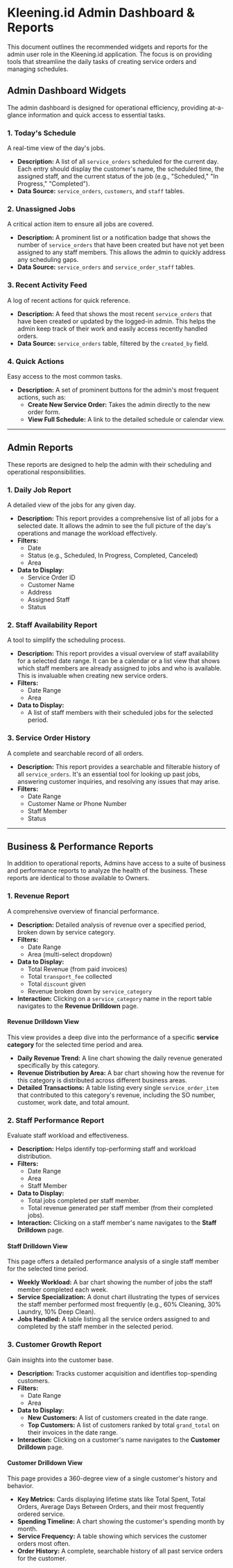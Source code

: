 # Kleening.id Admin Dashboard & Reports

This document outlines the recommended widgets and reports for the admin user role in the Kleening.id application. The focus is on providing tools that streamline the daily tasks of creating service orders and managing schedules.

## Admin Dashboard Widgets

The admin dashboard is designed for operational efficiency, providing at-a-glance information and quick access to essential tasks.

### 1. Today's Schedule

A real-time view of the day's jobs.

* **Description:** A list of all `service_orders` scheduled for the current day. Each entry should display the customer's name, the scheduled time, the assigned staff, and the current status of the job (e.g., "Scheduled," "In Progress," "Completed").
* **Data Source:** `service_orders`, `customers`, and `staff` tables.

### 2. Unassigned Jobs

A critical action item to ensure all jobs are covered.

* **Description:** A prominent list or a notification badge that shows the number of `service_orders` that have been created but have not yet been assigned to any staff members. This allows the admin to quickly address any scheduling gaps.
* **Data Source:** `service_orders` and `service_order_staff` tables.

### 3. Recent Activity Feed

A log of recent actions for quick reference.

* **Description:** A feed that shows the most recent `service_orders` that have been created or updated by the logged-in admin. This helps the admin keep track of their work and easily access recently handled orders.
* **Data Source:** `service_orders` table, filtered by the `created_by` field.

### 4. Quick Actions

Easy access to the most common tasks.

* **Description:** A set of prominent buttons for the admin's most frequent actions, such as:
    * **Create New Service Order:** Takes the admin directly to the new order form.
    * **View Full Schedule:** A link to the detailed schedule or calendar view.

---

## Admin Reports

These reports are designed to help the admin with their scheduling and operational responsibilities.

### 1. Daily Job Report

A detailed view of the jobs for any given day.

* **Description:** This report provides a comprehensive list of all jobs for a selected date. It allows the admin to see the full picture of the day's operations and manage the workload effectively.
* **Filters:**
    * Date
    * Status (e.g., Scheduled, In Progress, Completed, Canceled)
    * Area
* **Data to Display:**
    * Service Order ID
    * Customer Name
    * Address
    * Assigned Staff
    * Status

### 2. Staff Availability Report

A tool to simplify the scheduling process.

* **Description:** This report provides a visual overview of staff availability for a selected date range. It can be a calendar or a list view that shows which staff members are already assigned to jobs and who is available. This is invaluable when creating new service orders.
* **Filters:**
    * Date Range
    * Area
* **Data to Display:**
    * A list of staff members with their scheduled jobs for the selected period.

### 3. Service Order History

A complete and searchable record of all orders.

* **Description:** This report provides a searchable and filterable history of all `service_orders`. It's an essential tool for looking up past jobs, answering customer inquiries, and resolving any issues that may arise.
* **Filters:**
    * Date Range
    * Customer Name or Phone Number
    * Staff Member
    * Status

---

## Business & Performance Reports

In addition to operational reports, Admins have access to a suite of business and performance reports to analyze the health of the business. These reports are identical to those available to Owners.

### 1. Revenue Report

A comprehensive overview of financial performance.

*   **Description:** Detailed analysis of revenue over a specified period, broken down by service category.
*   **Filters:**
    *   Date Range
    *   Area (multi-select dropdown)
*   **Data to Display:**
    *   Total Revenue (from paid invoices)
    *   Total `transport_fee` collected
    *   Total `discount` given
    *   Revenue broken down by `service_category`
*   **Interaction:** Clicking on a `service_category` name in the report table navigates to the **Revenue Drilldown** page.

#### Revenue Drilldown View

This view provides a deep dive into the performance of a specific **service category** for the selected time period and area.

*   **Daily Revenue Trend:** A line chart showing the daily revenue generated specifically by this category.
*   **Revenue Distribution by Area:** A bar chart showing how the revenue for this category is distributed across different business areas.
*   **Detailed Transactions:** A table listing every single `service_order_item` that contributed to this category's revenue, including the SO number, customer, work date, and total amount.

### 2. Staff Performance Report

Evaluate staff workload and effectiveness.

*   **Description:** Helps identify top-performing staff and workload distribution.
*   **Filters:**
    *   Date Range
    *   Area
    *   Staff Member
*   **Data to Display:**
    *   Total jobs completed per staff member.
    *   Total revenue generated per staff member (from their completed jobs).
*   **Interaction:** Clicking on a staff member's name navigates to the **Staff Drilldown** page.

#### Staff Drilldown View

This page offers a detailed performance analysis of a single staff member for the selected time period.

*   **Weekly Workload:** A bar chart showing the number of jobs the staff member completed each week.
*   **Service Specialization:** A donut chart illustrating the types of services the staff member performed most frequently (e.g., 60% Cleaning, 30% Laundry, 10% Deep Clean).
*   **Jobs Handled:** A table listing all the service orders assigned to and completed by the staff member in the selected period.

### 3. Customer Growth Report

Gain insights into the customer base.

*   **Description:** Tracks customer acquisition and identifies top-spending customers.
*   **Filters:**
    *   Date Range
    *   Area
*   **Data to Display:**
    *   **New Customers:** A list of customers created in the date range.
    *   **Top Customers:** A list of customers ranked by total `grand_total` on their invoices in the date range.
*   **Interaction:** Clicking on a customer's name navigates to the **Customer Drilldown** page.

#### Customer Drilldown View

This page provides a 360-degree view of a single customer's history and behavior.

*   **Key Metrics:** Cards displaying lifetime stats like Total Spent, Total Orders, Average Days Between Orders, and their most frequently ordered service.
*   **Spending Timeline:** A chart showing the customer's spending month by month.
*   **Service Frequency:** A table showing which services the customer orders most often.
*   **Order History:** A complete, searchable history of all past service orders for the customer.